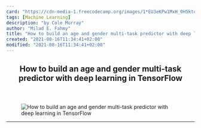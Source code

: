 ```yaml
---
card: "https://cdn-media-1.freecodecamp.org/images/1*EU3eKPw1MxH_0HSkto9Pfg.jpeg"
tags: [Machine Learning]
description: "by Cole Murray"
author: "Milad E. Fahmy"
title: "How to build an age and gender multi-task predictor with deep learning in TensorFlow"
created: "2021-08-16T11:34:41+02:00"
modified: "2021-08-16T11:34:41+02:00"
---
```

<div class="site-wrapper">
<main id="site-main" class="site-main outer">
<div class="inner">
<article class="post-full post tag-machine-learning tag-deep-learning tag-tensorflow tag-data-science tag-technology ">
<header class="post-full-header">
<h1 class="post-full-title">How to build an age and gender multi-task predictor with deep learning in TensorFlow</h1>
</header>
<figure class="post-full-image">
<picture>
<source media="(max-width: 700px)" sizes="1px" srcset="data:image/gif;base64,R0lGODlhAQABAIAAAAAAAP///yH5BAEAAAAALAAAAAABAAEAAAIBRAA7 1w">
<source media="(min-width: 701px)" sizes="(max-width: 800px) 400px,
(max-width: 1170px) 700px,
1400px" srcset="https://cdn-media-1.freecodecamp.org/images/1*EU3eKPw1MxH_0HSkto9Pfg.jpeg 300w,
https://cdn-media-1.freecodecamp.org/images/1*EU3eKPw1MxH_0HSkto9Pfg.jpeg 600w,
https://cdn-media-1.freecodecamp.org/images/1*EU3eKPw1MxH_0HSkto9Pfg.jpeg 1000w,
https://cdn-media-1.freecodecamp.org/images/1*EU3eKPw1MxH_0HSkto9Pfg.jpeg 2000w">
<img onerror="this.style.display='none'" src="https://cdn-media-1.freecodecamp.org/images/1*EU3eKPw1MxH_0HSkto9Pfg.jpeg" alt="How to build an age and gender multi-task predictor with deep learning in TensorFlow">
</picture>
</figure>
<section class="post-full-content">
<div class="post-content medium-migrated-article">
</div>
<hr>
</section>
</article>
</div>
</main>
</div>
<!-- Google Tag Manager (noscript) -->
<!-- End Google Tag Manager (noscript) -->

